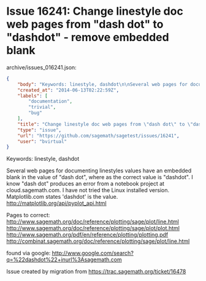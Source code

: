 # Issue 16241: Change linestyle doc web pages from "dash dot" to "dashdot" - remove embedded blank

archive/issues_016241.json:
```json
{
    "body": "Keywords: linestyle, dashdot\n\nSeveral web pages for documenting linestyles values have an embedded blank in the value of \"dash dot\", where as the correct value is \"dashdot\".  I know \"dash dot\" produces an error from a notebook project at cloud.sagemath.com.  I have not tried the Linux installed version.  Matplotlib.com states 'dashdot' is the value.  http://matplotlib.org/api/pyplot_api.html\n\nPages to correct:\nhttp://www.sagemath.org/doc/reference/plotting/sage/plot/line.html\nhttp://www.sagemath.org/doc/reference/plotting/sage/plot/plot.html\nhttp://www.sagemath.org/pdf/en/reference/plotting/plotting.pdf\nhttp://combinat.sagemath.org/doc/reference/plotting/sage/plot/line.html\n\nfound via google:\nhttp://www.google.com/search?q=%22dashdot%22+inurl%3Asagemath.com\n\n\nIssue created by migration from https://trac.sagemath.org/ticket/16478\n\n",
    "created_at": "2014-06-13T02:22:59Z",
    "labels": [
        "documentation",
        "trivial",
        "bug"
    ],
    "title": "Change linestyle doc web pages from \"dash dot\" to \"dashdot\" - remove embedded blank",
    "type": "issue",
    "url": "https://github.com/sagemath/sagetest/issues/16241",
    "user": "bvirtual"
}
```
Keywords: linestyle, dashdot

Several web pages for documenting linestyles values have an embedded blank in the value of "dash dot", where as the correct value is "dashdot".  I know "dash dot" produces an error from a notebook project at cloud.sagemath.com.  I have not tried the Linux installed version.  Matplotlib.com states 'dashdot' is the value.  http://matplotlib.org/api/pyplot_api.html

Pages to correct:
http://www.sagemath.org/doc/reference/plotting/sage/plot/line.html
http://www.sagemath.org/doc/reference/plotting/sage/plot/plot.html
http://www.sagemath.org/pdf/en/reference/plotting/plotting.pdf
http://combinat.sagemath.org/doc/reference/plotting/sage/plot/line.html

found via google:
http://www.google.com/search?q=%22dashdot%22+inurl%3Asagemath.com


Issue created by migration from https://trac.sagemath.org/ticket/16478


